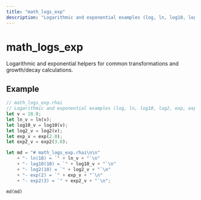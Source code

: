 ```yaml
---
title: "math_logs_exp"
description: "Logarithmic and exponential examples (log, ln, log10, log2, exp, exp2)"
---
```


# math_logs_exp

Logarithmic and exponential helpers for common transformations and growth/decay calculations.

## Example

```rust
// math_logs_exp.rhai
// Logarithmic and exponential examples (log, ln, log10, log2, exp, exp2)
let v = 10.0;
let ln_v = ln(v);
let log10_v = log10(v);
let log2_v = log2(v);
let exp_v = exp(2.0);
let exp2_v = exp2(3.0);

let md = "# math_logs_exp.rhai\n\n"
    + "- ln(10) = `" + ln_v + "`\n"
    + "- log10(10) = `" + log10_v + "`\n"
    + "- log2(10) = `" + log2_v + "`\n"
    + "- exp(2) = `" + exp_v + "`\n"
    + "- exp2(3) = `" + exp2_v + "`\n";

md(md)
```

